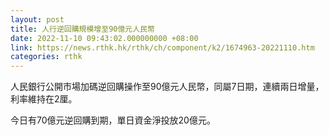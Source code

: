 ```yaml
---
layout: post
title: 人行逆回購規模增至90億元人民幣
date: 2022-11-10 09:43:02.000000000 +08:00
link: https://news.rthk.hk/rthk/ch/component/k2/1674963-20221110.htm
categories: rthk
---
```


人民銀行公開市場加碼逆回購操作至90億元人民幣，同屬7日期，連續兩日增量，利率維持在2厘。

今日有70億元逆回購到期，單日資金淨投放20億元。
